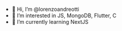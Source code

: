 - 👋 Hi, I’m @lorenzoandreotti
- 👀 I’m interested in JS, MongoDB, Flutter, C
- 🌱 I’m currently learning NextJS

<!---
lorenzoandreotti/lorenzoandreotti is a ✨ special ✨ repository because its `README.md` (this file) appears on your GitHub profile.
You can click the Preview link to take a look at your changes.
--->

